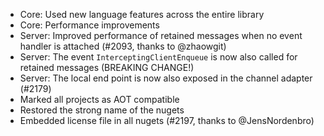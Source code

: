 * Core: Used new language features across the entire library
* Core: Performance improvements
* Server: Improved performance of retained messages when no event handler is attached (#2093, thanks to @zhaowgit)
* Server: The event `InterceptingClientEnqueue` is now also called for retained messages (BREAKING CHANGE!)
* Server: The local end point is now also exposed in the channel adapter (#2179)
* Marked all projects as AOT compatible
* Restored the strong name of the nugets
* Embedded license file in all nugets (#2197, thanks to @JensNordenbro)
